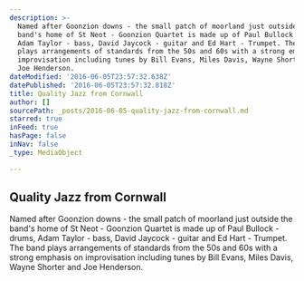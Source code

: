 ```yaml
---
description: >-
  Named after Goonzion downs - the small patch of moorland just outside the
  band's home of St Neot - Goonzion Quartet is made up of Paul Bullock - drums,
  Adam Taylor - bass, David Jaycock - guitar and Ed Hart - Trumpet. The band
  plays arrangements of standards from the 50s and 60s with a strong emphasis on
  improvisation including tunes by Bill Evans, Miles Davis, Wayne Shorter and
  Joe Henderson.
dateModified: '2016-06-05T23:57:32.638Z'
datePublished: '2016-06-05T23:57:32.818Z'
title: Quality Jazz from Cornwall
author: []
sourcePath: _posts/2016-06-05-quality-jazz-from-cornwall.md
starred: true
inFeed: true
hasPage: false
inNav: false
_type: MediaObject

---
```

<article style=""><h1>Quality Jazz from Cornwall</h1><p>Named after Goonzion downs - the small patch of moorland just outside the band's home of St Neot - Goonzion Quartet is made up of Paul Bullock - drums, Adam Taylor - bass, David Jaycock - guitar and Ed Hart - Trumpet. The band plays arrangements of standards from the 50s and 60s with a strong emphasis on improvisation including tunes by Bill Evans, Miles Davis, Wayne Shorter and Joe Henderson.</p></article>
